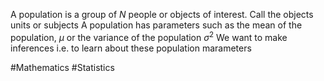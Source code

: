 A population is a group of $N$ people or objects of interest. Call the objects units or subjects
A population has parameters such as the mean of the population, $\mu$ or the variance of the population $\sigma^{2}$
We want to make inferences i.e. to learn about these population marameters

#Mathematics #Statistics 